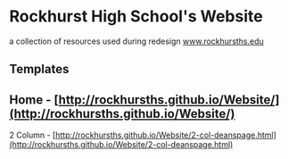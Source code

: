 Rockhurst High School's Website
=======
a collection of resources used during redesign
www.rockhursths.edu

Templates
--
Home - [http://rockhursths.github.io/Website/](http://rockhursths.github.io/Website/)
--
2 Column - [http://rockhursths.github.io/Website/2-col-deanspage.html](http://rockhursths.github.io/Website/2-col-deanspage.html)